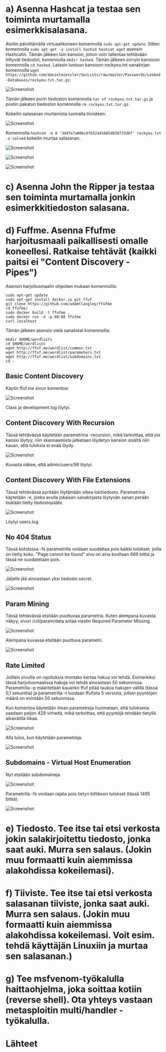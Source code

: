 # a) Asenna Hashcat ja testaa sen toiminta murtamalla esimerkkisalasana.

Aloitin päivittämällä virtuaalikoneen komennolla `sudo apt-get update`. Sitten komennolla `sudo apt-get -y install hashid hashcat wget` asensin Hashcatin. Tämän jälkeen loin kansion, johon voin tallentaa tehtävään liittyvät tiedostot, komennolla `mkdir hashed`. Tämän jälkeen siirryin kansioon komennolla `cd hashed`. Latasin luotuun kansioon rockyou.txt sanakirjan komennolla `wget https://github.com/danielmiessler/SecLists/raw/master/Passwords/Leaked-Databases/rockyou.txt.tar.gz`. 

![Screenshot](https://github.com/user-attachments/assets/855fdf7a-dfe8-4819-a904-77851ff8dc43)

Tämän jälkeen purin tiedoston komennolla `tar xf rockyou.txt.tar.gz` ja postin pakatun tiedoston komennolla `rm rockyou.txt.tar.gz`. 

Kokeilin salasanan murtamista luomalla tiivisteen:

![Screenshot](https://github.com/user-attachments/assets/922150aa-5da5-4e06-b5ed-ae287942e924)

Komennolla `hashcat -m 0 '3d4fe7a00bc6fb52a91685d038733d6f' rockyou.txt -o solved` kokeilin murtaa salasanan. 

![Screenshot](https://github.com/user-attachments/assets/693c12c1-7928-47c6-8aff-bca111d4c4d1)

![Screenshot](https://github.com/user-attachments/assets/8697937a-4b52-478f-9c78-1b478a25918a)

![Screenshot](https://github.com/user-attachments/assets/e4ff7795-d76f-4e8e-8385-c4559fc26ad2)


# c) Asenna John the Ripper ja testaa sen toiminta murtamalla jonkin esimerkkitiedoston salasana.



# d) Fuffme. Asenna Ffufme harjoitusmaali paikallisesti omalle koneellesi. Ratkaise tehtävät (kaikki paitsi ei "Content Discovery - Pipes")

Asensin harjoitusmaalin ohjeiden mukaan komennoilla: 

    sudo apt-get update
    sudo apt-get install docker.io git ffuf
    git clone https://github.com/adamtlangley/ffufme
    cd ffufme/
    sudo docker build -t ffufme .
    sudo docker run -d -p 80:80 ffufme
    curl localhost

Tämän jälkeen asensin vielä sanalistat komennoilla: 

    mkdir $HOME/wordlists
    cd $HOME/wordlists
    wget http://ffuf.me/wordlist/common.txt
    wget http://ffuf.me/wordlist/parameters.txt 
    wget http://ffuf.me/wordlist/subdomains.txt
    cd -

## Basic Content Discovery

Käytin ffuf.me sivun komentoa: 

![Screenshot](https://github.com/user-attachments/assets/b0accf6d-ab2f-4211-bba8-3067b2694dcd)

Class ja development.log löytyi.

## Content Discovery With Recursion

Tässä tehtävässä käytetään parametrina -recursion, mikä tarkoittaa, että jos kansio löytyy, niin skannaamista jatketaan löydetyn kansion sisältä niin kauan, että tuloksia ei enää löydy.

![Screenshot](https://github.com/user-attachments/assets/8c044f28-816b-40e9-872d-b2f468c91c91)

Kuvasta näkee, että admin/users/96 löytyi.

## Content Discovery With File Extensions

Tässä tehtävässä pyritään löytämään oikea lokitiedosto. Parametrina käytetään -e, jonka avulla jokaisen sanakirjasta löytyvän sanan perään lisätään tietty tiedostopääte.

![Screenshot](https://github.com/user-attachments/assets/7001587e-fa17-4f9c-b08e-956846e196bc)

Löytyi users.log.

## No 404 Status

Tässä kohdassa -fs parametrilla voidaan suodattaa pois kaikki tulokset, joilla on tietty koko. "Page cannot be found" sivu on aina kooltaan 669 bittiä ja tässä ne suodatetaan pois.

![Screenshot](https://github.com/user-attachments/assets/d122fdc2-5be7-43b3-9ee8-b5efc528a2a0)


Jäljelle jää ainoastaan yksi tiedosto secret.

![Screenshot](https://github.com/user-attachments/assets/934b32a1-d707-441b-9c45-6d30b940c4e0)


## Param Mining

Tässä tehtävässä etsitään puuttuvaa parametria. Kuten alempana kuvasta näkyy, sivun /cd/param/data antaa viestin Required Parameter Missing. 

![Screenshot](https://github.com/user-attachments/assets/36d02c6c-bda7-405a-981d-e22dfd78b61c)

Alempana kuvassa etsitään puuttuva parametri. 

![Screenshot](https://github.com/user-attachments/assets/7f46b815-bd39-417c-bcaa-91ba71de884d)

## Rate Limited

Joillain sivuilla on rajoituksia montako kertaa hakua voi tehdä. Esimerkiksi tässä harjoitusmaalissa hakuja voi tehdä ainoastaan 50 sekunnissa. Parametrilla -p määritetään kauanko ffuf pitää taukoa hakujen välillä (tässä 0,1 sekunttia) ja parametrilla -t luodaan ffufista 5 versiota, jolloin pyyntöjen määrä on enintään 50 sekunnissa. 

Kun komentoa käytetään ilman parametreja huomataan, että tuloksena saadaan paljon 429 virheitä, mikä tarkoittaa, että pyyntöjä tehdään tietyllä aikavälillä liikaa.

![Screenshot](https://github.com/user-attachments/assets/7dc0cfa4-5420-4bb4-9585-31451f6a4d75)

Alla tulos, kun käytetään parametreja.

![Screenshot](https://github.com/user-attachments/assets/f0264fd4-89aa-436e-a922-bf227aad95bd)


## Subdomains - Virtual Host Enumeration

Nyt etsitään subdomaineja.

![Screenshot](https://github.com/user-attachments/assets/059ea002-414b-4c26-aaa0-16c6db877884)

Parametrilla -fs voidaan rajata pois tietyn bittikoon tulokset (tässä 1495 bittiä).

![Screenshot](https://github.com/user-attachments/assets/437e70f9-7e0a-442f-8c52-b48923ea6690)


# e) Tiedosto. Tee itse tai etsi verkosta jokin salakirjoitettu tiedosto, jonka saat auki. Murra sen salaus. (Jokin muu formaatti kuin aiemmissa alakohdissa kokeilemasi).

# f) Tiiviste. Tee itse tai etsi verkosta salasanan tiiviste, jonka saat auki. Murra sen salaus. (Jokin muu formaatti kuin aiemmissa alakohdissa kokeilemasi. Voit esim. tehdä käyttäjän Linuxiin ja murtaa sen salasanan.)

# g) Tee msfvenom-työkalulla haittaohjelma, joka soittaa kotiin (reverse shell). Ota yhteys vastaan metasploitin multi/handler -työkalulla.

# Lähteet
